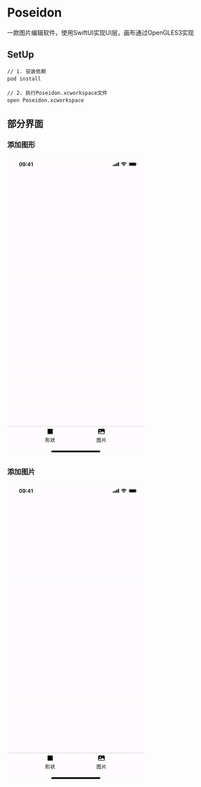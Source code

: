 # Poseidon
一款图片编辑软件，使用SwiftUI实现UI层，画布通过OpenGLES3实现
## SetUp
```bash
// 1. 安装依赖
pod install

// 2. 执行Poseidon.xcworkspace文件
open Poseidon.xcworkspace
```
## 部分界面
### 添加图形
![添加图形](./Doc/1.gif)
### 添加图片
![添加图片](./Doc/2.gif)
